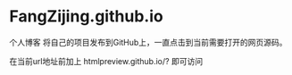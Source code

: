# FangZijing.github.io
个人博客
将自己的项目发布到GitHub上，一直点击到当前需要打开的网页源码。

在当前url地址前加上
htmlpreview.github.io/?
即可访问

